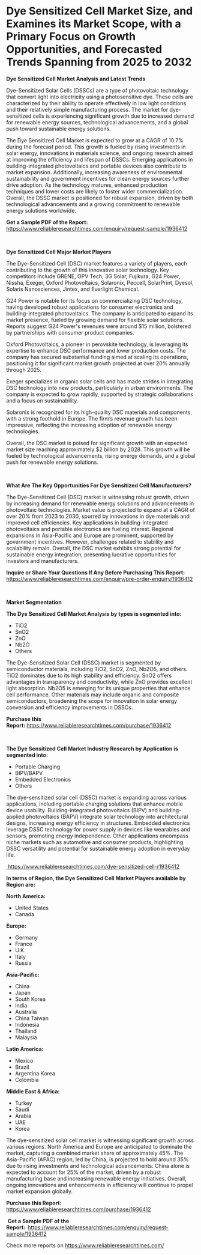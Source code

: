 <p><h1>Dye Sensitized Cell Market Size, and Examines its Market Scope, with a Primary Focus on Growth Opportunities, and Forecasted Trends Spanning from 2025 to 2032</h1></p><p><strong>Dye Sensitized Cell Market Analysis and Latest Trends</strong></p>
<p><p>Dye-Sensitized Solar Cells (DSSCs) are a type of photovoltaic technology that convert light into electricity using a photosensitive dye. These cells are characterized by their ability to operate effectively in low light conditions and their relatively simple manufacturing process. The market for dye-sensitized cells is experiencing significant growth due to increased demand for renewable energy sources, technological advancements, and a global push toward sustainable energy solutions. </p><p>The Dye Sensitized Cell Market is expected to grow at a CAGR of 10.7% during the forecast period. This growth is fueled by rising investments in solar energy, innovations in materials science, and ongoing research aimed at improving the efficiency and lifespan of DSSCs. Emerging applications in building-integrated photovoltaics and portable devices also contribute to market expansion. Additionally, increasing awareness of environmental sustainability and government incentives for clean energy sources further drive adoption. As the technology matures, enhanced production techniques and lower costs are likely to foster wider commercialization. Overall, the DSSC market is positioned for robust expansion, driven by both technological advancements and a growing commitment to renewable energy solutions worldwide.</p></p>
<p><strong>Get a Sample PDF of the Report:&nbsp;</strong> <a href="https://www.reliableresearchtimes.com/enquiry/request-sample/1936412?utm_campaign=2457&utm_medium=2&utm_source=Github&utm_content=ia&utm_term=13022025&utm_id=dye-sensitized-cell">https://www.reliableresearchtimes.com/enquiry/request-sample/1936412</a></p>
<p>&nbsp;</p>
<p><strong>Dye Sensitized Cell Major Market Players</strong></p>
<p><p>The Dye-Sensitized Cell (DSC) market features a variety of players, each contributing to the growth of this innovative solar technology. Key competitors include GRENE, OPV Tech, 3G Solar, Fujikura, G24 Power, Nissha, Exeger, Oxford Photovoltaics, Solaronix, Peccell, SolarPrint, Dyesol, Solaris Nanosciences, Jintex, and Everlight Chemical.</p><p>G24 Power is notable for its focus on commercializing DSC technology, having developed robust applications for consumer electronics and building-integrated photovoltaics. The company is anticipated to expand its market presence, fueled by growing demand for flexible solar solutions. Reports suggest G24 Power's revenues were around $15 million, bolstered by partnerships with consumer product companies.</p><p>Oxford Photovoltaics, a pioneer in perovskite technology, is leveraging its expertise to enhance DSC performance and lower production costs. The company has secured substantial funding aimed at scaling its operations, positioning it for significant market growth projected at over 20% annually through 2025.</p><p>Exeger specializes in organic solar cells and has made strides in integrating DSC technology into new products, particularly in urban environments. The company is expected to grow rapidly, supported by strategic collaborations and a focus on sustainability.</p><p>Solaronix is recognized for its high-quality DSC materials and components, with a strong foothold in Europe. The firm’s revenue growth has been impressive, reflecting the increasing adoption of renewable energy technologies.</p><p>Overall, the DSC market is poised for significant growth with an expected market size reaching approximately $2 billion by 2028. This growth will be fueled by technological advancements, rising energy demands, and a global push for renewable energy solutions.</p></p>
<p>&nbsp;</p>
<p><strong>What Are The Key Opportunities For Dye Sensitized Cell Manufacturers?</strong></p>
<p><p>The Dye-Sensitized Cell (DSC) market is witnessing robust growth, driven by increasing demand for renewable energy solutions and advancements in photovoltaic technologies. Market value is projected to expand at a CAGR of over 20% from 2023 to 2030, spurred by innovations in dye materials and improved cell efficiencies. Key applications in building-integrated photovoltaics and portable electronics are fueling interest. Regional expansions in Asia-Pacific and Europe are prominent, supported by government incentives. However, challenges related to stability and scalability remain. Overall, the DSC market exhibits strong potential for sustainable energy integration, presenting lucrative opportunities for investors and manufacturers.</p></p>
<p><strong>Inquire or Share Your Questions If Any Before Purchasing This Report:</strong> <a href="https://www.reliableresearchtimes.com/enquiry/pre-order-enquiry/1936412?utm_campaign=2457&utm_medium=2&utm_source=Github&utm_content=ia&utm_term=13022025&utm_id=dye-sensitized-cell">https://www.reliableresearchtimes.com/enquiry/pre-order-enquiry/1936412</a></p>
<p>&nbsp;</p>
<p><strong>Market Segmentation</strong></p>
<p><strong>The Dye Sensitized Cell Market Analysis by types is segmented into:</strong></p>
<p><ul><li>TiO2</li><li>SnO2</li><li>ZnO</li><li>Nb2O</li><li>Others</li></ul></p>
<p><p>The Dye-Sensitized Solar Cell (DSSC) market is segmented by semiconductor materials, including TiO2, SnO2, ZnO, Nb2O5, and others. TiO2 dominates due to its high stability and efficiency. SnO2 offers advantages in transparency and conductivity, while ZnO provides excellent light absorption. Nb2O5 is emerging for its unique properties that enhance cell performance. Other materials may include organic and composite semiconductors, broadening the scope for innovation in solar energy conversion and efficiency improvements in DSSCs.</p></p>
<p><strong>Purchase this Report:&nbsp;</strong><a href="https://www.reliableresearchtimes.com/purchase/1936412?utm_campaign=2457&utm_medium=2&utm_source=Github&utm_content=ia&utm_term=13022025&utm_id=dye-sensitized-cell">https://www.reliableresearchtimes.com/purchase/1936412</a></p>
<p>&nbsp;</p>
<p><strong>The Dye Sensitized Cell Market Industry Research by Application is segmented into:</strong></p>
<p><ul><li>Portable Charging</li><li>BIPV/BAPV</li><li>Embedded Electronics</li><li>Others</li></ul></p>
<p><p>The dye-sensitized solar cell (DSSC) market is expanding across various applications, including portable charging solutions that enhance mobile device usability. Building-integrated photovoltaics (BIPV) and building-applied photovoltaics (BAPV) integrate solar technology into architectural designs, increasing energy efficiency in structures. Embedded electronics leverage DSSC technology for power supply in devices like wearables and sensors, promoting energy independence. Other applications encompass niche markets such as automotive and consumer products, highlighting DSSC versatility and potential for sustainable energy adoption in everyday life.</p></p>
<p><a href="https://www.reliableresearchtimes.com/dye-sensitized-cell-r1936412?utm_campaign=2457&utm_medium=2&utm_source=Github&utm_content=ia&utm_term=13022025&utm_id=dye-sensitized-cell">&nbsp;https://www.reliableresearchtimes.com/dye-sensitized-cell-r1936412</a></p>
<p><strong>In terms of Region, the Dye Sensitized Cell Market Players available by Region are:</strong></p>
<p>
    <p> <strong> North America: </strong>
        <ul>
            <li>United States</li>
            <li>Canada</li>
        </ul>
        </p> 
    <p> <strong> Europe: </strong>
        <ul>
            <li>Germany</li>
            <li>France</li>
            <li>U.K.</li>
            <li>Italy</li>
            <li>Russia</li>
        </ul>
        </p> 
    <p> <strong> Asia-Pacific: </strong>
        <ul>
            <li>China</li>
            <li>Japan</li>
            <li>South Korea</li>
            <li>India</li>
            <li>Australia</li>
            <li>China Taiwan</li>
            <li>Indonesia</li>
            <li>Thailand</li>
            <li>Malaysia</li>
        </ul>
        </p> 
    <p> <strong> Latin America: </strong>
        <ul>
            <li>Mexico</li>
            <li>Brazil</li>
            <li>Argentina Korea</li>
            <li>Colombia</li>
        </ul>
        </p> 
    <p> <strong> Middle East & Africa: </strong>
        <ul>
            <li>Turkey</li>
            <li>Saudi</li>
            <li>Arabia</li>
            <li>UAE</li>
            <li>Korea</li>
        </ul>
    </p>
    </p>
<p><p>The dye-sensitized solar cell market is witnessing significant growth across various regions. North America and Europe are anticipated to dominate the market, capturing a combined market share of approximately 45%. The Asia-Pacific (APAC) region, led by China, is projected to hold around 35% due to rising investments and technological advancements. China alone is expected to account for 25% of the market, driven by a robust manufacturing base and increasing renewable energy initiatives. Overall, ongoing innovations and enhancements in efficiency will continue to propel market expansion globally.</p></p>
<p><strong>Purchase this Report: </strong><a href="https://www.reliableresearchtimes.com/purchase/1936412?utm_campaign=2457&utm_medium=2&utm_source=Github&utm_content=ia&utm_term=13022025&utm_id=dye-sensitized-cell">https://www.reliableresearchtimes.com/purchase/1936412</a></p>
<p>&nbsp;<strong>Get a Sample PDF of the Report:&nbsp;&nbsp;</strong><a href="https://www.reliableresearchtimes.com/enquiry/request-sample/1936412?utm_campaign=2457&utm_medium=2&utm_source=Github&utm_content=ia&utm_term=13022025&utm_id=dye-sensitized-cell">https://www.reliableresearchtimes.com/enquiry/request-sample/1936412</a></p>
<p><strong></strong></p>
<p>Check more reports on <a href="https://www.reliableresearchtimes.com/?utm_campaign=2457&utm_medium=2&utm_source=Github&utm_content=ia&utm_term=13022025&utm_id=dye-sensitized-cell">https://www.reliableresearchtimes.com/</a></p>